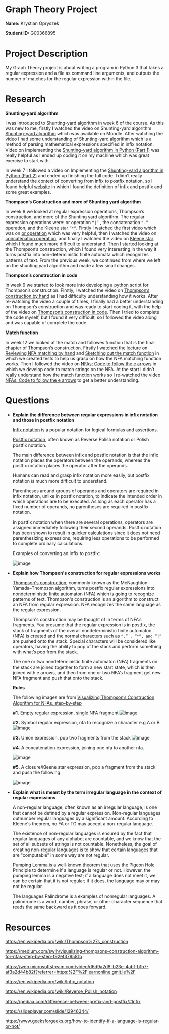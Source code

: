 # Graph Theory Project

**Name:** Krystian Opryszek

**Student ID:** G00366895

# Project Description
My Graph Theory project is about writing a program in Python 3 that takes a regular expression and a file as command line arguments, and outputs the number of matches for the regular expression within the file.

# Research

**Shunting-yard algorithm**

I was Introduced to Shunting-yard algorithm in week 6 of the course. As this was new to me, firstly I watched the video on Shunting-yard algorithm [Shunting-yard algorithm](https://web.microsoftstream.com/video/3f9dd01a-6ac9-4d65-b9b9-d6ef1ece8be8) which was available on Moodle. After watching the video I had some understanding of Shunting-yard algorithm which is a method of parsing mathematical expressions specified in infix notation. Video on Implementing the [Shunting-yard algorithm in Python (Part 1)](https://web.microsoftstream.com/video/04fbd7f8-8880-426e-bfb5-2e5478db497e) was really helpful as I ended up coding it on my machine which was great exercise to start with. 

In week 7 I followed a video on Implementing the [Shunting-yard algorithm in Python (Part 2)](https://web.microsoftstream.com/video/85152016-d320-4bbe-bfff-48baebcd59a6) and ended up finishing the full code. I didn’t really understand the context of converting from infix to postfix notation, so I found helpful [website](https://pediaa.com/difference-between-prefix-and-postfix/#Infix) in which I found the definition of infix and postfix and some great examples.

**Thompson’s Construction and more of Shunting yard algorithm**

In week 8 we looked at regular expression operations, Thompson’s construction, and more of the Shunting yard algorithm. The regular expression operations were: or operation `“|”` , the concatenation  `“.”` operation, and the Kleene star `“*“`. Firstly I watched the first video which was on [or operation](https://web.microsoftstream.com/video/1f0c5fb1-1a29-43a7-a7f6-9dfb73a5e26d) which was very helpful, then I watched the video on [concatenation operation](https://web.microsoftstream.com/video/6ec2eba7-b0d9-4682-a680-02cad14ef913), and finally I watched the video on [Kleene star](https://web.microsoftstream.com/video/d8971793-ac18-4245-9a0f-f90b0721aeff) which I found much more difficult to understand. 
Then I started looking at the Thompson’s construction, which I found very interesting in the way it turns postfix into non-deterministic finite automata which recognizes patterns of text. From the previous week, we continued from where we left on the shunting yard algorithm and made a few small changes.

**Thompson’s construction in code**

In week 9 we started to look more into developing a python script for Thompson’s construction. Firstly, I watched the video on [Thompson’s construction by hand](https://web.microsoftstream.com/video/634e1883-ad11-447f-971a-cb7965355c13) as I had difficulty understanding how it works. After re-watching the video a couple of times, I finally had a better understanding on Thompson’s construction and was ready to start coding it, with the help of the video on [Thompson’s construction in code](https://web.microsoftstream.com/video/4012d43a-bb46-4ceb-8aa9-2ae598539a32). Then I tried to complete the code myself, but I found it very difficult, so I followed the video along and was capable of complete the code.

**Match function** 

In week 12  we looked at the match and followes function that is the final chapter of Thompson’s construction. Firstly I watched the lecture on [Reviewing NFA matching by hand](https://web.microsoftstream.com/video/0f3d8f6f-68c9-42d0-9449-b7f868888efe) and [Sketching out the match function](https://web.microsoftstream.com/video/8fe195b7-f7c3-4265-86bc-7ff2c367eee9) in which we created tests to help us grasp on how the NFA matching function works. 
Then I followed the video on [NFAs: Code to follow the e arrows](https://web.microsoftstream.com/video/59770e5a-2fed-4575-a4eb-0fd691b77d54) in which we develop code to match strings on the NFA. At the start I didn’t really understand how the match function works so I re-watched the video [NFAs: Code to follow the e arrows](https://web.microsoftstream.com/video/59770e5a-2fed-4575-a4eb-0fd691b77d54) to get a better understanding. 


# Questions

- **Explain the difference between regular expressions in infix notation and those in postfix notation**

  [Infix notation](https://en.wikipedia.org/wiki/Infix_notation) is a popular notation for logical formulas and assertions.
  
  [Postfix notation](https://en.wikipedia.org/wiki/Reverse_Polish_notation), often known as Reverse Polish notation or Polish postfix notation.

  The main difference between infix and postfix notation is that the infix notation places the operators between the operands, whereas the postfix notation places the operator after the operands.

  Humans can read and grasp infix notation more easily, but postfix notation is much more difficult to understand.

  Parentheses around groups of operands and operators are required in infix notation, unlike in postfix notation, to indicate the intended order in which operations are to be executed. As long as each operator has a fixed number of operands, no parentheses are required in postfix notation.

  In postfix notation when there are several operations, operators are assigned immediately following their second operands. Postfix notation has been shown to result in quicker calculations since it does not need parenthesizing expressions, requiring less operations to be performed to complete ordinary calculations.
  
  Examples of converting an Infix to postfix: 
  
  ![image](https://user-images.githubusercontent.com/57759154/125867388-80dc5a76-2d91-4a57-9ec3-e22ddef1ab39.png)


- **Explain how Thompson's construction for regular expressions works**

  [Thompson's construction](https://en.wikipedia.org/wiki/Thompson%27s_construction), commonly known as the McNaughton–Yamada–Thompson algorithm, turns postfix regular expressions into nondeterministic finite automaton (NFA) which is going to recognize patterns of text. Thompson's construction is an algorithm to construct an NFA from regular expression. NFA recognizes the same language as the regular expression.

  Thompson's construction may be thought of in terms of NFA’s fragments.
You presume that the regular expression is in postfix, the stack of fragments of the overall nondeterministic finite automaton (NFA) is created and the normal characters such as `“.” , “*“, and “|”` are pushed onto the stack. Special characters will be considered like operators, having the ability to pop of the stack and perform something with what’s pop from the stack.

  The one or two nondeterministic finite automaton (NFA) fragments on the stack are joined together to form a new start state, which is then joined with e arrows, and then from one or two NFA’s fragment get new NFA fragment and push that onto the stack.
  
  **Rules**
  
  The following images are from [Visualizing Thompson’s Construction Algorithm for NFAs, step-by-step](https://medium.com/swlh/visualizing-thompsons-construction-algorithm-for-nfas-step-by-step-f92ef378581b)
  
  **#1.** Empty regular expression, single NFA fragment
  ![image](https://user-images.githubusercontent.com/57759154/125359462-33c85800-e362-11eb-91cb-79f5417ff2a3.png)
  
  **#2.** Symbol regular expression, nfa to recognize a character e.g A or B 
  ![image](https://user-images.githubusercontent.com/57759154/125359496-42af0a80-e362-11eb-86ad-ef39ef0d0b22.png)
  
  **#3.** Union expression, pop two fragments from the stack
  ![image](https://user-images.githubusercontent.com/57759154/125359522-493d8200-e362-11eb-87ad-581442cbd3c2.png)
  
  **#4.** A concatenation expression, joining one nfa to another nfa.
  
  ![image](https://user-images.githubusercontent.com/57759154/125359537-50649000-e362-11eb-852f-6259b3f4171b.png)
  
  **#5.** A closure/Kleene star expression, pop a fragment from the stack and push the following:
  
  ![image](https://user-images.githubusercontent.com/57759154/125359560-5a868e80-e362-11eb-9ffb-5ea84032da95.png)

- **Explain what is meant by the term irregular language in the context of regular expressions**

  A non-regular language, often known as an irregular language, is one that cannot be defined by a regular expression. Non-regular languages outnumber regular languages by a significant amount. According to Kleene's theorem, no FA or TG may accept a non-regular language.
  
  The existence of non-regular languages is ensured by the fact that regular languages of any alphabet are countable, and we know that the set of all subsets of strings is not countable. Nonetheless, the goal of creating non-regular languages is to show that certain languages that are "computable" in some way are not regular.
  
  Pumping Lemma is a well-known theorem that uses the Pigeon Hole Principle to determine if a language is regular or not. However, the pumping lemma is a negative test; if a language does not meet it, we can be certain that it is not regular; if it does, the language may or may not be regular.
  
  The languages Palindrome is a examples of nonregular languages. A palindrome is a word, number, phrase, or other character sequence that reads the same backward as it does forward.


# Resources
https://en.wikipedia.org/wiki/Thompson%27s_construction

https://medium.com/swlh/visualizing-thompsons-construction-algorithm-for-nfas-step-by-step-f92ef378581b

https://web.microsoftstream.com/video/d6d9a2d8-b23e-4abf-b1b7-af3a2d44b82f?referrer=https:%2F%2Flearnonline.gmit.ie%2F

https://en.wikipedia.org/wiki/Infix_notation

https://en.wikipedia.org/wiki/Reverse_Polish_notation

https://pediaa.com/difference-between-prefix-and-postfix/#Infix

https://slideplayer.com/slide/12946344/

https://www.geeksforgeeks.org/how-to-identify-if-a-language-is-regular-or-not/
